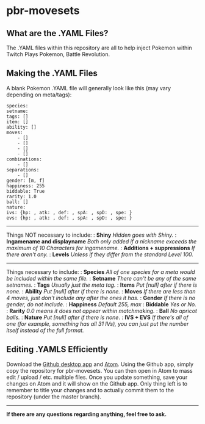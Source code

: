 # pbr-movesets

## What are the .YAML Files?
The .YAML files within this repository are all to help inject Pokemon within Twitch Plays Pokemon, Battle Revolution.
## Making the .YAML Files
A blank Pokemon .YAML file will generally look like this (may vary depending on meta/tags):
```
species:
setname:
tags: []
item: []
ability: []
moves:
    - []
    - []
    - []
    - []
combinations:
    - []
separations:
    - []
gender: [m, f]
happiness: 255
biddable: True
rarity: 1.0
ball: []
nature:
ivs: {hp: , atk: , def: , spA: , spD: , spe: }
evs: {hp: , atk: , def: , spA: , spD: , spe: }
```
---
Things NOT necessary to include:
: __Shiny__
_Hidden goes with Shiny._
: __Ingamename and displayname__
_Both only added if a nickname exceeds the maximum of 10 Characters for ingamename._
: __Additions + suppressions__
_If there aren't any._
: __Levels__
_Unless if they differ from the standard Level 100._

---

Things necessary to include:
: __Species__
 _All of one species for a meta would be included within the same file._
: __Setname__
_There can't be any of the same setnames._
: __Tags__
_Usually just the meta tag._
: __Items__
_Put [null] after if there is none._
: __Ability__
_Put [null] after if there is none._
: __Moves__
_If there are less than 4 moves, just don't include any after the ones it has._
: __Gender__
_If there is no gender, do not include._
: __Happiness__
_Default 255, max_
: __Biddable__
_Yes or No._
: __Rarity__
_0.0 means it does not appear within matchmaking._
: __Ball__
_No apricot balls._
: __Nature__
_Put [null] after if there is none_.
: __IVS + EVS__
_If there's all of one (for example, something has all 31 IVs), you can just put the number itself instead of the full format._

## Editing .YAMLS Efficiently
Download the [Github desktop app](https://desktop.github.com/) and [Atom](https://atom.io/). Using the Github app, simply copy the repository for pbr-movesets. You can then open in Atom to mass edit / upload / etc. multiple files. Once you update something, save your changes on Atom and it will show on the Github app. Only thing left is to remember to title your changes and to actually commit them to the repository (under the master branch).

---
__If there are any questions regarding anything, feel free to ask.__
